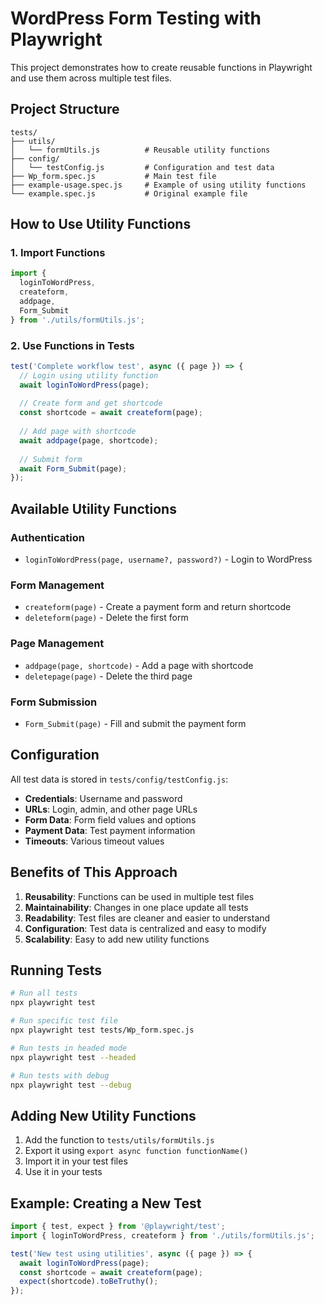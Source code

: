 # WordPress Form Testing with Playwright

This project demonstrates how to create reusable functions in Playwright and use them across multiple test files.

## Project Structure

```
tests/
├── utils/
│   └── formUtils.js          # Reusable utility functions
├── config/
│   └── testConfig.js         # Configuration and test data
├── Wp_form.spec.js           # Main test file
├── example-usage.spec.js     # Example of using utility functions
└── example.spec.js           # Original example file
```

## How to Use Utility Functions

### 1. Import Functions

```javascript
import { 
  loginToWordPress, 
  createform, 
  addpage, 
  Form_Submit 
} from './utils/formUtils.js';
```

### 2. Use Functions in Tests

```javascript
test('Complete workflow test', async ({ page }) => {
  // Login using utility function
  await loginToWordPress(page);
  
  // Create form and get shortcode
  const shortcode = await createform(page);
  
  // Add page with shortcode
  await addpage(page, shortcode);
  
  // Submit form
  await Form_Submit(page);
});
```

## Available Utility Functions

### Authentication
- `loginToWordPress(page, username?, password?)` - Login to WordPress

### Form Management
- `createform(page)` - Create a payment form and return shortcode
- `deleteform(page)` - Delete the first form

### Page Management
- `addpage(page, shortcode)` - Add a page with shortcode
- `deletepage(page)` - Delete the third page

### Form Submission
- `Form_Submit(page)` - Fill and submit the payment form

## Configuration

All test data is stored in `tests/config/testConfig.js`:

- **Credentials**: Username and password
- **URLs**: Login, admin, and other page URLs
- **Form Data**: Form field values and options
- **Payment Data**: Test payment information
- **Timeouts**: Various timeout values

## Benefits of This Approach

1. **Reusability**: Functions can be used in multiple test files
2. **Maintainability**: Changes in one place update all tests
3. **Readability**: Test files are cleaner and easier to understand
4. **Configuration**: Test data is centralized and easy to modify
5. **Scalability**: Easy to add new utility functions

## Running Tests

```bash
# Run all tests
npx playwright test

# Run specific test file
npx playwright test tests/Wp_form.spec.js

# Run tests in headed mode
npx playwright test --headed

# Run tests with debug
npx playwright test --debug
```

## Adding New Utility Functions

1. Add the function to `tests/utils/formUtils.js`
2. Export it using `export async function functionName()`
3. Import it in your test files
4. Use it in your tests

## Example: Creating a New Test

```javascript
import { test, expect } from '@playwright/test';
import { loginToWordPress, createform } from './utils/formUtils.js';

test('New test using utilities', async ({ page }) => {
  await loginToWordPress(page);
  const shortcode = await createform(page);
  expect(shortcode).toBeTruthy();
});
``` 